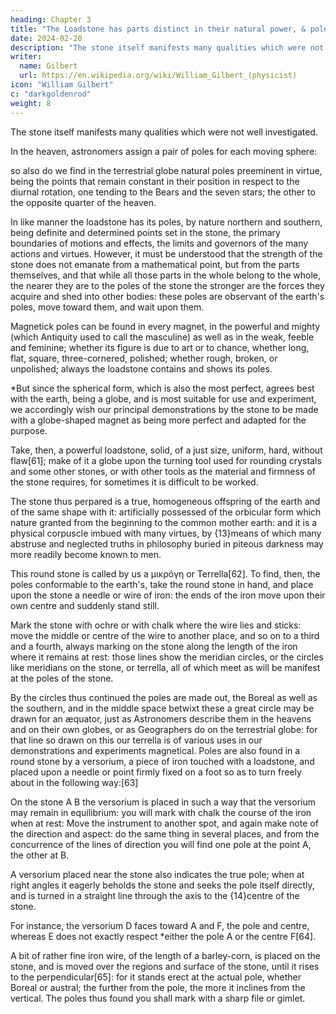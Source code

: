 ```yaml
---
heading: Chapter 3
title: "The Loadstone has parts distinct in their natural power, & poles conspicuous for their property"
date: 2024-02-20
description: "The stone itself manifests many qualities which were not well investigated. "
writer:
  name: Gilbert
  url: https://en.wikipedia.org/wiki/William_Gilbert_(physicist)
icon: "William Gilbert"
c: "darkgoldenrod"
weight: 8
---
```




The stone itself manifests many qualities which were not well investigated. 

 <!-- are to be briefly indicated in the first place so that students may understand the powers of loadstone and iron, and not be troubled at the outset through ignorance of reasonings and proofs.  -->

In the heaven, astronomers assign a pair of poles for each moving sphere: 

so also do we find in the terrestrial globe natural poles preeminent in virtue, being the points that remain constant in their position in respect to the diurnal rotation, one tending to the Bears and the seven stars; the other to the opposite quarter of the heaven. 

In like manner the loadstone has its poles, by nature northern and southern, being definite and determined points set in the stone, the primary boundaries of motions and effects, the limits and governors of the many actions and virtues. However, it must be understood that the strength of the stone does not emanate from a mathematical point, but from the parts themselves, and that while all those parts in the whole belong to the whole, the nearer they are to the poles of the stone the stronger are the forces they acquire and shed into other bodies: these poles are observant of the earth's poles, move toward them, and wait upon them. 

Magnetick poles can be found in every magnet, in the powerful and mighty (which Antiquity used to call the masculine) as well as in the weak, feeble and feminine; whether its figure is due to art or to chance, whether long, flat, square, three-cornered, polished; whether rough, broken, or unpolished; always the loadstone contains and shows its poles. 

*But since the spherical form, which is also the most perfect, agrees best with the earth, being a globe, and is most suitable for use and experiment, we accordingly wish our principal demonstrations by the stone to be made with a globe-shaped magnet as being more perfect and adapted for the purpose. 



Take, then, a powerful loadstone, solid, of a just size, uniform, hard, without flaw[61]; make of it a globe upon the turning tool used for rounding crystals and some other stones, or with other tools as the material and firmness of the stone requires, for sometimes it is difficult to be worked. 

The stone thus perpared is a true, homogeneous offspring of the earth and of the same shape with it: artificially possessed of the orbicular form which nature granted from the beginning to the common mother earth: and it is a physical corpuscle imbued with many virtues, by {13}means of which many abstruse and neglected truths in philosophy buried in piteous darkness may more readily become known to men. 

This round stone is called by us a μικρόγη or Terrella[62]. To find, then, the poles conformable to the earth's, take the round stone in hand, and place upon the stone a needle or wire of iron: the ends of the iron move upon their own centre and suddenly stand still. 

Mark the stone with ochre or with chalk where the wire lies and sticks: move the middle or centre of the wire to another place, and so on to a third and a fourth, always marking on the stone along the length of the iron where it remains at rest: those lines show the meridian circles, or the circles like meridians on the stone, or terrella, all of which meet as will be manifest at the poles of the stone. 

By the circles thus continued the poles are made out, the Boreal as well as the southern, and in the middle space betwixt these a great circle may be drawn for an æquator, just as Astronomers describe them in the heavens and on their own globes, or as Geographers do on the terrestrial globe: for that line so drawn on this our terrella is of various uses in our demonstrations and experiments magnetical. Poles are also found in a round stone by a versorium, a piece of iron touched with a loadstone, and placed upon a needle or point firmly fixed on a foot so as to turn freely about in the following way:[63]

<!-- Terrella -->

On the stone A B the versorium is placed in such a way that the versorium may remain in equilibrium: you will mark with chalk the course of the iron when at rest: Move the instrument to another spot, and again make note of the direction and aspect: do the same thing in several places, and from the concurrence of the lines of direction you will find one pole at the point A, the other at B. 

A versorium placed near the stone also indicates the true pole; when at right angles it eagerly beholds the stone and seeks the pole itself directly, and is turned in a straight line through the axis to the {14}centre of the stone. 

For instance, the versorium D faces toward A and F, the pole and centre, whereas E does not exactly respect *either the pole A or the centre F[64]. 

A bit of rather fine iron wire, of the length of a barley-corn, is placed on the stone, and is moved over the regions and surface of the stone, until it rises to the perpendicular[65]: for it stands erect at the actual pole, whether Boreal or austral; the further from the pole, the more it inclines from the vertical. The poles thus found you shall mark with a sharp file or gimlet.


